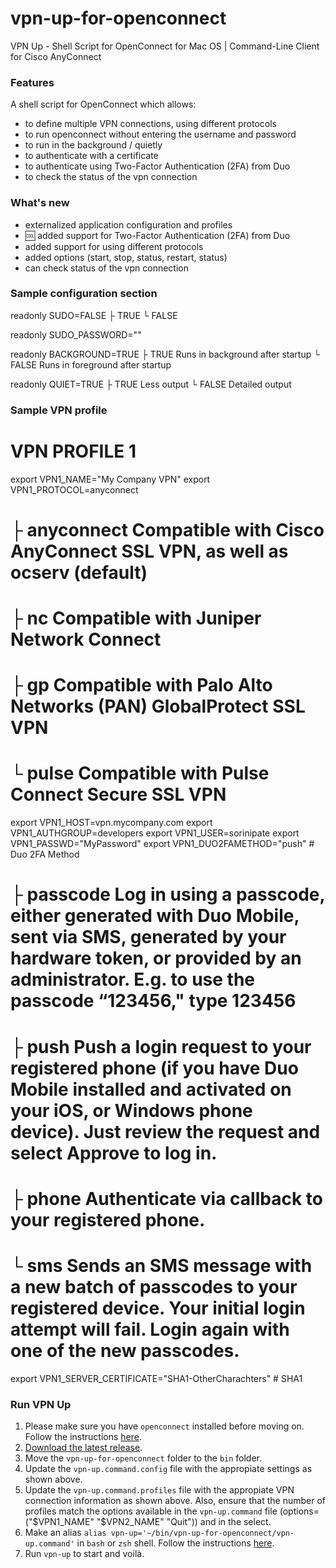 # vpn-up-for-openconnect
VPN Up - Shell Script for OpenConnect for Mac OS | Command-Line Client for Cisco AnyConnect

### Features ###

A shell script for OpenConnect which allows:</br>
- to define multiple VPN connections, using different protocols</br>
- to run openconnect without entering the username and password</br>
- to run in the background / quietly</br>
- to authenticate with a certificate</br>
- to authenticate using Two-Factor Authentication (2FA) from Duo
- to check the status of the vpn connection

### What's new ###
- externalized application configuration and profiles
- 🆒 added support for Two-Factor Authentication (2FA) from Duo
- added support for using different protocols</br>
- added options (start, stop, status, restart, status)</br>
- can check status of the vpn connection

### Sample configuration section ###

readonly SUDO=FALSE
        ├ TRUE
        └ FALSE

readonly SUDO_PASSWORD=""

readonly BACKGROUND=TRUE
        ├ TRUE          Runs in background after startup
        └ FALSE         Runs in foreground after startup

readonly QUIET=TRUE
        ├ TRUE          Less output
        └ FALSE         Detailed output

### Sample VPN profile ###

# VPN PROFILE 1
export VPN1_NAME="My Company VPN"
export VPN1_PROTOCOL=anyconnect
#      ├ anyconnect       Compatible with Cisco AnyConnect SSL VPN, as well as ocserv (default)
#      ├ nc               Compatible with Juniper Network Connect
#      ├ gp               Compatible with Palo Alto Networks (PAN) GlobalProtect SSL VPN
#      └ pulse            Compatible with Pulse Connect Secure SSL VPN
export VPN1_HOST=vpn.mycompany.com
export VPN1_AUTHGROUP=developers
export VPN1_USER=sorinipate
export VPN1_PASSWD="MyPassword"
export VPN1_DUO2FAMETHOD="push" # Duo 2FA Method
#      ├ passcode         Log in using a passcode, either generated with Duo Mobile, sent via SMS, generated by your hardware token, or provided by an administrator. E.g. to use the passcode “123456," type 123456
#      ├ push             Push a login request to your registered phone (if you have Duo Mobile installed and activated on your iOS, or Windows phone device). Just review the request and select Approve to log in.
#      ├ phone            Authenticate via callback to your registered phone.
#      └ sms              Sends an SMS message with a new batch of passcodes to your registered device. Your initial login attempt will fail. Login again with one of the new passcodes.
export VPN1_SERVER_CERTIFICATE="SHA1-OtherCharachters" # SHA1

### Run VPN Up ###

1. Please make sure you have `openconnect` installed before moving on. Follow the instructions [here](https://formulae.brew.sh/formula/openconnect).
2. [Download the latest release](https://github.com/sorinipate/vpn-up-for-openconnect/releases/tag/v1.3-alpha).
3. Move the `vpn-up-for-openconnect` folder to the `bin` folder.
4. Update the `vpn-up.command.config` file with the appropiate settings as shown above.
5. Update the `vpn-up.command.profiles` file with the appropiate VPN connection information as shown above. Also, ensure that the number of profiles match the options available in the `vpn-up.command` file (options=("$VPN1_NAME" "$VPN2_NAME" "Quit")) and in the select.
5. Make an alias `alias vpn-up='~/bin/vpn-up-for-openconnect/vpn-up.command'` in `bash` or `zsh` shell. Follow the instructions [here](https://wpbeaches.com/make-an-alias-in-bash-or-zsh-shell-in-macos-with-terminal/?__cf_chl_jschl_tk__=60015f4af93b104457efe3f2c7cd70de60ea05aa-1620807543-0-Ab8kPRiPbnWqJwPgGZ3k9zQ7t6ZrVnGiWZZGwLH1zmtS0Z2_I9_4k3484HAUDxe0WrYTgXZcYJg86SM895qayJYySOYhh0XdTBtOZwfa-KKLrgR-KJ9rvQmIas6UVdqHdedjUmCgljtFoxzGKguvu1TZ0NA_WAt8FrrfYo8aYhaXFXFVPkhvarI2mI1vWHc06ROepAwLTHfibEXn6VIiC02c0s3RD_5h_NsByw_6eWHESbqdUTnahAA-ls6lgQ7wY556EShckoVIvPGgnLWlYb4diIXOKntvTKMrPAtndHnB1oGY9RC8tZlfDlRrdnB4d6aaKgyp1uKgL77BPmmuRP9TDI3cnqGJoKc9_-Og5t5H2mOPjgo7La9F6Nja6Pn6jnyExLDsYvoASWdOG6mlYdP8IVQ9MXKJcoYphsdiZNuv4WxieW9GY7rPIdMQ0y2Rq9Rae04fi0JFl7GdQKEbC0uEY5umB5Bd9Dsc1aY6xb85).
6. Run `vpn-up` to start and voilà.
